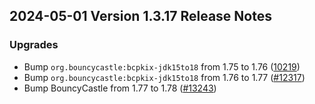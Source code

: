 ## 2024-05-01 Version 1.3.17 Release Notes

### Upgrades
- Bump `org.bouncycastle:bcpkix-jdk15to18` from 1.75 to 1.76 ([10219](https://github.com/opensearch-project/OpenSearch/pull/10219))
- Bump `org.bouncycastle:bcpkix-jdk15to18` from 1.76 to 1.77 ([#12317](https://github.com/opensearch-project/OpenSearch/pull/12317))
- Bump BouncyCastle from 1.77 to 1.78 ([#13243](https://github.com/opensearch-project/OpenSearch/pull/13243))
